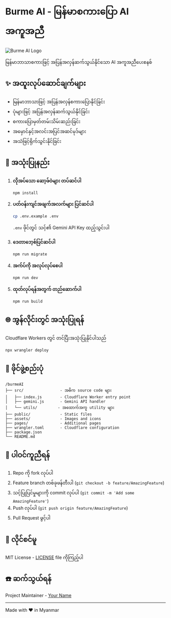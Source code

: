 # Burme AI - မြန်မာစကားပြော AI အကူအညီ

![Burme AI Logo](./assets/assets/images/logo.png)

မြန်မာဘာသာစကားဖြင့် အပြန်အလှန်ဆက်သွယ်နိုင်သော AI အကူအညီပေးစနစ်

## ✨ အထူးလုပ်ဆောင်ချက်များ

- မြန်မာဘာသာဖြင့် အပြန်အလှန်စကားပြောနိုင်ခြင်း
- ပုံများဖြင့် အပြန်အလှန်ဆက်သွယ်နိုင်ခြင်း
- စကားပြောမှတ်တမ်းသိမ်းဆည်းခြင်း
- အမှောင်နှင့်အလင်းအပြင်အဆင်မုဒ်များ
- အသံဖြင့်ရိုက်သွင်းနိုင်ခြင်း

## 🚀 အသုံးပြုနည်း

1. **လိုအပ်သော ဆော့ဖ်ဝဲများ တပ်ဆင်ပါ**
   ```bash
   npm install
   ```

2. **ပတ်ဝန်းကျင်အချက်အလက်များ ပြင်ဆင်ပါ**
   ```bash
   cp .env.example .env
   ```
   `.env` ဖိုင်တွင် သင့်၏ Gemini API Key ထည့်သွင်းပါ

3. **ဒေတာဘေ့စ်ပြင်ဆင်ပါ**
   ```bash
   npm run migrate
   ```

4. **အက်ပ်ကို အလုပ်လုပ်စေပါ**
   ```bash
   npm run dev
   ```

5. **ထုတ်လုပ်ရန်အတွက် တည်ဆောက်ပါ**
   ```bash
   npm run build
   ```

## 🌐 အွန်လိုင်းတွင် အသုံးပြုရန်

Cloudflare Workers တွင် တင်ပြီးအသုံးပြုနိုင်ပါသည်

```bash
npx wrangler deploy
```

## 📂 ဖိုင်ဖွဲ့စည်းပုံ

```
/burmeAI
├── src/                - အဓိက source code များ
│   ├── index.js        - Cloudflare Worker entry point
│   ├── gemini.js       - Gemini API handler
│   └── utils/         - အထောက်အကူ utility များ
├── public/             - Static files
├── assets/             - Images and icons
├── pages/              - Additional pages
├── wrangler.toml       - Cloudflare configuration
├── package.json
└── README.md
```

## 🤝 ပါဝင်ကူညီရန်

1. Repo ကို fork လုပ်ပါ
2. Feature branch တစ်ခုဖန်တီးပါ (`git checkout -b feature/AmazingFeature`)
3. သင့်ပြုပြင်မှုများကို commit လုပ်ပါ (`git commit -m 'Add some AmazingFeature'`)
4. Push လုပ်ပါ (`git push origin feature/AmazingFeature`)
5. Pull Request ဖွင့်ပါ

## 📜 လိုင်စင်မူ

MIT License - [LICENSE](LICENSE) file ကိုကြည့်ပါ

## ☎️ ဆက်သွယ်ရန်

Project Maintainer - [Your Name](mailto:your.email@example.com)

---

Made with ❤️ in Myanmar
